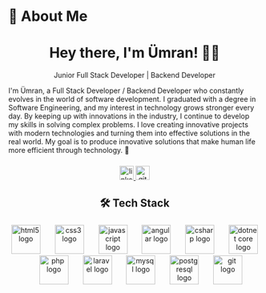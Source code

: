 # 💫 About Me

<h1 align="center">Hey there, I'm Ümran! 👋🚀</h1>

<p align="center">Junior Full Stack Developer | Backend Developer</p>

 I'm Ümran, a Full Stack Developer / Backend Developer who constantly evolves in the world of software development. I graduated with a degree in Software Engineering, and my interest in technology grows stronger every day. By keeping up with innovations in the industry, I continue to develop my skills in solving complex problems. I love creating innovative projects with modern technologies and turning them into effective solutions in the real world. My goal is to produce innovative solutions that make human life more efficient through technology. 🚀

###
<div align="center">
  <a href="https://www.linkedin.com/in/umranugrl/" target="_blank">
    <img src="https://img.shields.io/static/v1?message=LinkedIn&logo=linkedin&label=&color=0077B5&logoColor=white&labelColor=&style=plastic" height="28" alt="linkedin logo" />
  </a>
  <a href="https://github.com/umranugrl" target="_blank">
    <img src="https://img.shields.io/static/v1?message=GitHub&logo=github&label=&color=181717&logoColor=white&labelColor=&style=plastic" height="28" alt="github logo" />
  </a>
</div>

###

<h2 align="center">🛠 Tech Stack</h2>

###

<div align="center">
  <img src="https://cdn.jsdelivr.net/gh/devicons/devicon/icons/html5/html5-original.svg" height="58" alt="html5 logo" />
  <img width="21" />
  <img src="https://cdn.jsdelivr.net/gh/devicons/devicon/icons/css3/css3-original.svg" height="58" alt="css3 logo" />
  <img width="21" />
  <img src="https://cdn.jsdelivr.net/gh/devicons/devicon/icons/javascript/javascript-original.svg" height="58" alt="javascript logo" />
  <img width="21" />
  <img src="https://cdn.jsdelivr.net/gh/devicons/devicon/icons/angularjs/angularjs-original.svg" height="58" alt="angular logo" />
  <img width="21" />
  <img src="https://cdn.jsdelivr.net/gh/devicons/devicon/icons/csharp/csharp-original.svg" height="58" alt="csharp logo" />
  <img width="21" />
  <img src="https://cdn.jsdelivr.net/gh/devicons/devicon/icons/dotnetcore/dotnetcore-original.svg" height="58" alt="dotnet core logo" />
  <img width="21" />
  <img src="https://cdn.jsdelivr.net/gh/devicons/devicon/icons/php/php-original.svg" height="58" alt="php logo" />
  <img width="21" />
  <img src="https://upload.wikimedia.org/wikipedia/commons/9/9a/Laravel.svg" height="58" alt="laravel logo" />
  <img width="21" />
  <img src="https://cdn.jsdelivr.net/gh/devicons/devicon/icons/mysql/mysql-original.svg" height="58" alt="mysql logo" />
  <img width="21" />
  <img src="https://cdn.jsdelivr.net/gh/devicons/devicon/icons/postgresql/postgresql-original.svg" height="58" alt="postgresql logo" />
  <img width="21" />
  <img src="https://cdn.jsdelivr.net/gh/devicons/devicon/icons/git/git-original.svg" height="58" alt="git logo" />
</div>
